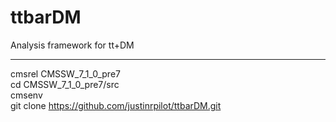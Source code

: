 ttbarDM
=======

Analysis framework for tt+DM

----------------------------

cmsrel CMSSW_7_1_0_pre7  
cd CMSSW_7_1_0_pre7/src  
cmsenv  
git clone https://github.com/justinrpilot/ttbarDM.git

